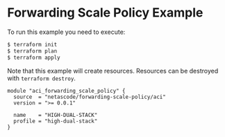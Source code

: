 <!-- BEGIN_TF_DOCS -->
# Forwarding Scale Policy Example

To run this example you need to execute:

```bash
$ terraform init
$ terraform plan
$ terraform apply
```

Note that this example will create resources. Resources can be destroyed with `terraform destroy`.

```hcl
module "aci_forwarding_scale_policy" {
  source  = "netascode/forwarding-scale-policy/aci"
  version = ">= 0.0.1"

  name    = "HIGH-DUAL-STACK"
  profile = "high-dual-stack"
}

```
<!-- END_TF_DOCS -->